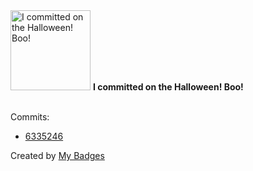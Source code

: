 <img src="https://my-badges.github.io/my-badges/spooky-commit.png" alt="I committed on the Halloween! Boo!" title="I committed on the Halloween! Boo!" width="128">
<strong>I committed on the Halloween! Boo!</strong>
<br><br>

Commits:

- <a href="https://github.com/Mindgamesnl/ShitThatRunsMyHome/commit/6335246adb3375da97cd80bf35cf6d3b7a6d3d9d">6335246</a>


Created by <a href="https://github.com/my-badges/my-badges">My Badges</a>